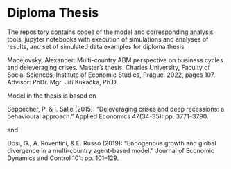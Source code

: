 # Diploma Thesis

The repository contains codes of the model and corresponding analysis tools, jupyter notebooks with execution of simulations and analyses of results, and set of simulated data examples for diploma thesis 

Macejovsky, Alexander: Multi-country ABM perspective on business cycles and deleveraging crises. Master’s thesis. Charles University, Faculty of Social Sciences, Institute of Economic Studies, Prague. 2022, pages 107. Advisor: PhDr. Mgr. Jiří Kukačka, Ph.D.

Model in the thesis is based on 

Seppecher, P. & I. Salle (2015): “Deleveraging crises and deep recessions: a behavioural approach.” Applied Economics 47(34-35): pp. 3771–3790.

and 

Dosi, G., A. Roventini, & E. Russo (2019): “Endogenous growth and global divergence in a multi-country agent-based model.” Journal of Economic Dynamics and Control 101: pp. 101–129.

